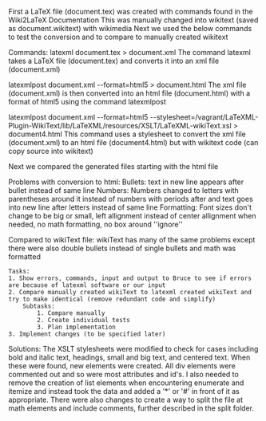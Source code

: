 
   First a LaTeX file (document.tex) was created with commands found in the Wiki2LaTeX Documentation
   This was manually changed into wikitext (saved as document.wikitext) with wikimedia
   Next we used the below commands to test the conversion and to compare to manually created wikitext

   Commands:
   latexml document.tex > document.xml
   The command latexml takes a LaTeX file (document.tex) and converts it into an xml file (document.xml)
   
   latexmlpost document.xml --format=html5 > document.html
   The xml file (document.xml) is then converted into an html file (document.html) with a format of html5 using the command latexmlpost
   
   latexmlpost document.xml --format=html5 --stylesheet=/vagrant/LaTeXML-Plugin-WikiText/lib/LaTeXML/resources/XSLT/LaTeXML-wikiText.xsl > document4.html 
   This command uses a stylesheet to convert the xml file (document.xml) to an html file (document4.html) but with wikitext code (can copy source into wikitext)

   Next we compared the generated files starting with the html file

   Problems with conversion to html:
   Bullets: text in new line appears after bullet instead of same line
   Numbers: Numbers changed to letters with parentheses around it instead of numbers with periods after and text goes into new line after letters instead of same line
   Formatting: Font sizes don't change to be big or small, left allignment instead of center allignment when needed, no math formatting, no box around ''ignore''

   Compared to wikiText file:
   wikiText has many of the same problems except there were also double bullets instead of single bullets and math was formatted

   	Tasks:
   	1. Show errors, commands, input and output to Bruce to see if errors are because of latexml software or our input
   	2. Compare manually created wikiText to latexml created wikiText and try to make identical (remove redundant code and simplify)
   		Subtasks:
   			1. Compare manually
   			2. Create individual tests
   			3. Plan implementation
   	3. Implement changes (to be specified later)
   	
   	
   Solutions:
      The XSLT stylesheets were modified to check for cases including bold and italic text, headings, small and big text, and centered text. When these were found, new elements were created. All div elements were commented out and so were most attributes and id's. I also needed to remove the creation of list elements when encountering enumerate and itemize and instead took the data and added a '*' or '#' in front of it as appropriate.
      There were also changes to create a way to split the file at math elements and include comments, further described in the split folder.
